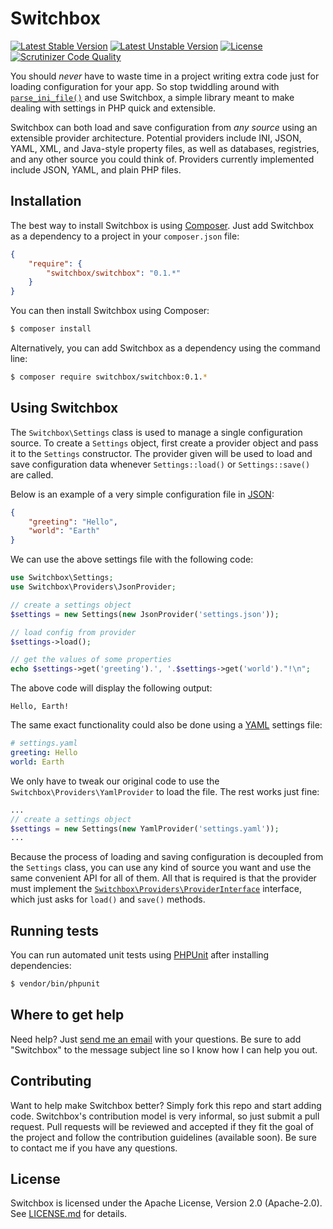 # Switchbox
[![Latest Stable Version](https://poser.pugx.org/switchbox/switchbox/v/stable.png)](https://packagist.org/packages/switchbox/switchbox) [![Latest Unstable Version](https://poser.pugx.org/switchbox/switchbox/v/unstable.png)](https://packagist.org/packages/switchbox/switchbox) [![License](https://poser.pugx.org/switchbox/switchbox/license.png)](https://packagist.org/packages/switchbox/switchbox) [![Scrutinizer Code Quality](https://scrutinizer-ci.com/g/coderstephen/switchbox/badges/quality-score.png?s=fd9080c7b0a0bf15c8bf06782e0f3ab65476e8db)](https://scrutinizer-ci.com/g/coderstephen/switchbox/)

You should *never* have to waste time in a project writing extra code just for loading configuration for your app. So stop twiddling around with [`parse_ini_file()`](http://php.net/parse_ini_file) and use Switchbox, a simple library meant to make dealing with settings in PHP quick and extensible.

Switchbox can both load and save configuration from *any source* using an extensible provider architecture. Potential providers include INI, JSON, YAML, XML, and Java-style property files, as well as databases, registries, and any other source you could think of. Providers currently implemented include JSON, YAML, and plain PHP files.

## Installation
The best way to install Switchbox is using [Composer](http://getcomposer.org). Just add Switchbox as a dependency to a project in your `composer.json` file:

```json
{
    "require": {
        "switchbox/switchbox": "0.1.*"
    }
}
```

You can then install Switchbox using Composer:

```sh
$ composer install
```

Alternatively, you can add Switchbox as a dependency using the command line:

```sh
$ composer require switchbox/switchbox:0.1.*
```

## Using Switchbox
The `Switchbox\Settings` class is used to manage a single configuration source. To create a `Settings` object, first create a provider object and pass it to the `Settings` constructor. The provider given will be used to load and save configuration data whenever `Settings::load()` or `Settings::save()` are called.

Below is an example of a very simple configuration file in [JSON](http://json.org):

```json
{
    "greeting": "Hello",
    "world": "Earth"
}
```

We can use the above settings file with the following code:

```php
use Switchbox\Settings;
use Switchbox\Providers\JsonProvider;

// create a settings object
$settings = new Settings(new JsonProvider('settings.json'));

// load config from provider
$settings->load();

// get the values of some properties
echo $settings->get('greeting').', '.$settings->get('world')."!\n";
```

The above code will display the following output:

```
Hello, Earth!
```

The same exact functionality could also be done using a [YAML](http://yaml.org) settings file:

```yaml
# settings.yaml
greeting: Hello
world: Earth
```

We only have to tweak our original code to use the `Switchbox\Providers\YamlProvider` to load the file. The rest works just fine:

```php
...
// create a settings object
$settings = new Settings(new YamlProvider('settings.yaml'));
...
```

Because the process of loading and saving configuration is decoupled from the `Settings` class, you can use any kind of source you want and use the same convenient API for all of them. All that is required is that the provider must implement the [`Switchbox\Providers\ProviderInterface`](src/Providers/ProviderInterface.php) interface, which just asks for `load()` and `save()` methods.

## Running tests
You can run automated unit tests using [PHPUnit](http://phpunit.de) after installing dependencies:

```sh
$ vendor/bin/phpunit
```

## Where to get help
Need help? Just [send me an email](mailto:me@stephencoakley.com) with your questions. Be sure to add "Switchbox" to the message subject line so I know how I can help you out.

## Contributing
Want to help make Switchbox better? Simply fork this repo and start adding code. Switchbox's contribution model is very informal, so just submit a pull request. Pull requests will be reviewed and accepted if they fit the goal of the project and follow the contribution guidelines (available soon). Be sure to contact me if you have any questions.

## License
Switchbox is licensed under the Apache License, Version 2.0 (Apache-2.0). See [LICENSE.md](LICENSE) for details.
